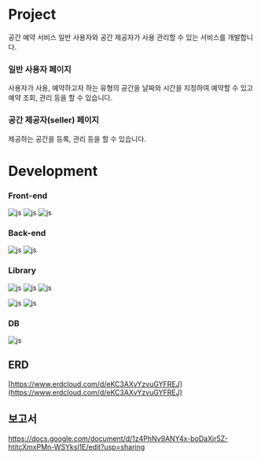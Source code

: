 # Project
공간 예약 서비스
일반 사용자와 공간 제공자가 사용 관리할 수 있는 서비스를 개발합니다.



###  일반 사용자 페이지
사용자가 사용, 예약하고자 하는 유형의 공간을 날짜와 시간을 지정하여 예약할 수 있고 예약 조회, 관리 등을 할 수 있습니다.



###  공간 제공자(seller) 페이지
제공하는 공간을 등록, 관리 등을 할 수 있습니다.



# Development

### Front-end

![js](https://img.shields.io/badge/HTML5-E34F26?style=for-the-badge&logo=HTML5&logoColor=white)
![js](https://img.shields.io/badge/CSS3-1572B6?style=for-the-badge&logo=CSS3&logoColor=white)
![js](https://img.shields.io/badge/JavaScript-F7DF1E?style=for-the-badge&logo=JavaScript&logoColor=white)




### Back-end
![js](https://img.shields.io/badge/SpringBoot-6DB33F?style=for-the-badge&logo=SpringBoot&logoColor=white)
![js](https://img.shields.io/badge/java-007396?style=for-the-badge&logo=OpenJDK&logoColor=white")



### Library
![js](https://img.shields.io/badge/Thymeleaf-005F0F?style=for-the-badge&logo=Thymeleaf&logoColor=white)
![js](https://img.shields.io/badge/jQuery-0769AD?style=for-the-badge&logo=jQuery&logoColor=white)
![js](https://img.shields.io/badge/BootStrap-7952B3?style=for-the-badge&logo=BootStrap&logoColor=white)



![js](https://img.shields.io/badge/Mybatis-000000?style=for-the-badge&logo=Mybatis&logoColor=white)
![js](https://img.shields.io/badge/SpringSecurity-6DB33F?style=for-the-badge&logo=SpringSecurity&logoColor=white)


### DB
![js](https://img.shields.io/badge/MySQL-4479A1?style=for-the-badge&logo=MySQL&logoColor=white)


## ERD

[https://www.erdcloud.com/d/eKC3AXvYzvuGYFREJ](https://www.erdcloud.com/d/eKC3AXvYzvuGYFREJ)

## 보고서
https://docs.google.com/document/d/1z4PhNv9ANY4x-boDaXjr5Z-htitcXmxPMn-WSYksl1E/edit?usp=sharing
